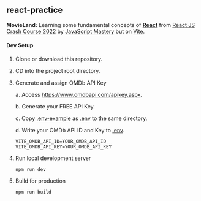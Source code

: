 ## react-practice
**MovieLand:**
Learning some fundamental concepts of [**React**](https://reactjs.org/) from
[React JS Crash Course 2022](https://www.youtube.com/watch?v=b9eMGE7QtTk&t)
by
[JavaScript Mastery](https://www.youtube.com/channel/UCmXmlB4-HJytD7wek0Uo97A)
but on [Vite](https://vitejs.dev/).

#### Dev Setup
1. Clone or download this repository.
2. CD into the project root directory.
3. Generate and assign OMDb API Key

    a. Access <https://www.omdbapi.com/apikey.aspx>.
    
    b. Generate your FREE API Key.
    
    c. Copy [.env-example](.env-example) as [.env](.env) to the same directory.
    
    d. Write your OMDb API ID and Key to [.env](.env).
    ```.dotenv
    VITE_OMDB_API_ID=YOUR_OMDB_API_ID
    VITE_OMDB_API_KEY=YOUR_OMDB_API_KEY
    ```
   
3. Run local development server
    ```
    npm run dev
    ```
4. Build for production
   ```
   npm run build
   ```